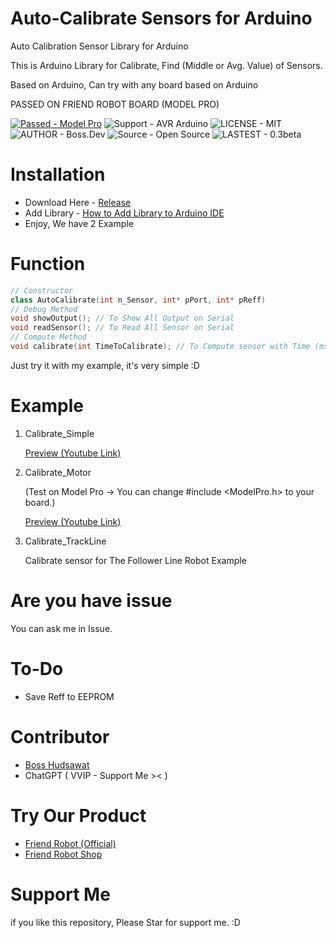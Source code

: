 # Auto-Calibrate Sensors for Arduino
Auto Calibration Sensor Library for Arduino

This is Arduino Library for Calibrate, Find (Middle or Avg. Value) of Sensors.

Based on Arduino, Can try with any board based on Arduino

PASSED ON FRIEND ROBOT BOARD (MODEL PRO)

[![Passed - Model Pro](https://img.shields.io/badge/PASSED-Model_Pro-2ea44f)](http://www.friendrobotshop.com/product/65/board-model-pro)
![Support - AVR Arduino](https://img.shields.io/badge/SUPPORT-AVR_Arduino-2ea44f)
![LICENSE - MIT](https://img.shields.io/badge/LICENSE-MIT-2ea44f) <br/>
![AUTHOR - Boss.Dev](https://img.shields.io/badge/AUTHOR-Boss.Dev-2ea44f)
![Source - Open Source](https://img.shields.io/badge/SOURCE-Open_Source-2ea44f)
![LASTEST - 0.3beta](https://img.shields.io/badge/LASTEST-0.3beta-2ea44f)
# Installation

- Download Here - <a href="https://github.com/BossBoxing/autocalibration_sensor/releases">Release</a>
- Add Library - <a href="https://support.arduino.cc/hc/en-us/articles/5145457742236-Add-libraries-to-Arduino-IDE">How to Add Library to Arduino IDE</a>
- Enjoy, We have 2 Example

# Function

```cpp
// Constructor
class AutoCalibrate(int n_Sensor, int* pPort, int* pReff)
// Debug Method
void showOutput(); // To Show All Output on Serial
void readSensor(); // To Read All Sensor on Serial
// Compute Method
void calibrate(int TimeToCalibrate); // To Compute sensor with Time (ms.)
```

Just try it with my example, it's very simple :D

# Example

1. Calibrate_Simple
   
   <a href="https://www.youtube.com/watch?v=JVZyO-eq-WA">Preview (Youtube Link)</a> 

2. Calibrate_Motor 
   
   (Test on Model Pro -> You can change #include <ModelPro.h> to your board.)

    <a href="https://www.youtube.com/watch?v=yv9DqHfQLeA">Preview (Youtube Link)</a>

3. Calibrate_TrackLine

   Calibrate sensor for The Follower Line Robot Example


# Are you have issue

You can ask me in Issue.
# To-Do

- Save Reff to EEPROM

# Contributor

- <a href="">Boss Hudsawat</a>
- ChatGPT ( VVIP - Support Me >< )

# Try Our Product

- <a href="https://www.friendrobot.co/">Friend Robot (Official)</a>
- <a href="http://www.friendrobotshop.com/">Friend Robot Shop</a>
# Support Me
if you like this repository, Please Star for support me. :D